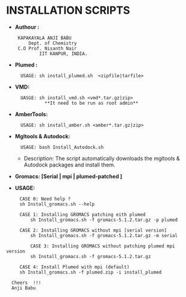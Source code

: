 #           INSTALLATION SCRIPTS

         
 * **Authour :**
 
 		KAPAKAYALA ANJI BABU
	       	Dept. of Chemistry
	 	C.O Prof. Nisanth Nair
                IIT KANPUR, INDIA.
        
* **Plumed :**

		USAGE: sh install_plumed.sh  <zipfile|tarfile>    
	 
* **VMD:**

		UASGE: sh install_vmd.sh <vmd*.tar.gz|zip> 
                 **It need to be run as root admin**
		
* **AmberTools:**
  
  		USAGE: sh install_amber.sh <amber*.tar.gz|zip>
		
* **Mgltools & Autodock:**

		USAGE: bash Install_Autodock.sh
	* Description:  The script automatically downloads the mgltools & Autodock packages and install them.
		
	 
* **Gromacs:**
**[Serial | mpi | plumed-patched ]**
                   
* **USAGE:**
```
	 CASE 0: Need help ?
	 sh Install_gromacs.sh --help
	
	 CASE 1: Installing GROMACS patching eith plumed
         sh Install_gromacs.sh -f gromacs-5.1.2.tar.gz -p plumed

   	 CASE 2: Installing GROMACS without mpi [serial version]
    	 sh Install_gromacs.sh -f gromacs-5.1.2.tar.gz -m serial

         CASE 3: Installing GROMACS without patching plumed mpi version
         sh Install_gromacs.sh -f gromacs-5.1.2.tar.gz 
	
	 CASE 4: Install Plumed with mpi (default)
	 sh Install_gromacs.sh -f plumed.zip -i install_plumed
 ```
                    
      Cheers  !!!
      Anji Babu
